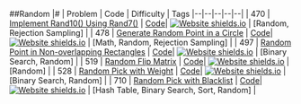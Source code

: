 ##Random
|# | Problem | Code | Difficulty | Tags
|--|--|--|--|--|
| 470 | [Implement Rand10() Using Rand7()](https:///leetCode.com/problems/implement-rand10-using-rand7) | [Code](https://github.com/SunilGudivada/Data-Structures-and-Algorithms/blob/master/src/com/platform/leetCode/problems/_470_ImplementRand10()UsingRand7().java)| [![Website shields.io](https://img.shields.io/badge/Medium-yellow.svg)](https://sunilgudivada.github.io/Data-Structures-and-Algorithms/) | [Random, Rejection Sampling] | 
| 478 | [Generate Random Point in a Circle](https:///leetCode.com/problems/generate-random-point-in-a-circle) | [Code](https://github.com/SunilGudivada/Data-Structures-and-Algorithms/blob/master/src/com/platform/leetCode/problems/_478_GenerateRandomPointinaCircle.java)| [![Website shields.io](https://img.shields.io/badge/Medium-yellow.svg)](https://sunilgudivada.github.io/Data-Structures-and-Algorithms/) | [Math, Random, Rejection Sampling] | 
| 497 | [Random Point in Non-overlapping Rectangles](https:///leetCode.com/problems/random-point-in-non-overlapping-rectangles) | [Code](https://github.com/SunilGudivada/Data-Structures-and-Algorithms/blob/master/src/com/platform/leetCode/problems/_497_RandomPointinNon-overlappingRectangles.java)| [![Website shields.io](https://img.shields.io/badge/Medium-yellow.svg)](https://sunilgudivada.github.io/Data-Structures-and-Algorithms/) | [Binary Search, Random] | 
| 519 | [Random Flip Matrix](https:///leetCode.com/problems/random-flip-matrix) | [Code](https://github.com/SunilGudivada/Data-Structures-and-Algorithms/blob/master/src/com/platform/leetCode/problems/_519_RandomFlipMatrix.java)| [![Website shields.io](https://img.shields.io/badge/Medium-yellow.svg)](https://sunilgudivada.github.io/Data-Structures-and-Algorithms/) | [Random] | 
| 528 | [Random Pick with Weight](https:///leetCode.com/problems/random-pick-with-weight) | [Code](https://github.com/SunilGudivada/Data-Structures-and-Algorithms/blob/master/src/com/platform/leetCode/problems/_528_RandomPickwithWeight.java)| [![Website shields.io](https://img.shields.io/badge/Medium-yellow.svg)](https://sunilgudivada.github.io/Data-Structures-and-Algorithms/) | [Binary Search, Random] | 
| 710 | [Random Pick with Blacklist](https:///leetCode.com/problems/random-pick-with-blacklist) | [Code](https://github.com/SunilGudivada/Data-Structures-and-Algorithms/blob/master/src/com/platform/leetCode/problems/_710_RandomPickwithBlacklist.java)| [![Website shields.io](https://img.shields.io/badge/Hard-critical.svg)](https://sunilgudivada.github.io/Data-Structures-and-Algorithms/) | [Hash Table, Binary Search, Sort, Random] | 
